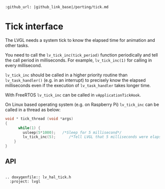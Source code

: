 ```eval_rst
:github_url: |github_link_base|/porting/tick.md
```
# Tick interface

The LVGL needs a system tick to know the elapsed time for animation and other tasks.

You need to call the `lv_tick_inc(tick_period)` function periodically and tell the call period in milliseconds. For example, `lv_tick_inc(1)` for calling in every millisecond.

`lv_tick_inc` should be called in a higher priority routine than `lv_task_handler()` (e.g. in an interrupt) to precisely know the elapsed milliseconds even if the execution of `lv_task_handler` takes longer time.

With FreeRTOS `lv_tick_inc` can be called in `vApplicationTickHook`.

On Linux based operating system (e.g. on Raspberry Pi) `lv_tick_inc` can be called in a thread as below:
```c
void * tick_thread (void *args)
{
      while(1) {
        usleep(5*1000);   /*Sleep for 5 millisecond*/
        lv_tick_inc(5);      /*Tell LVGL that 5 milliseconds were elapsed*/
    }
}
```



## API

```eval_rst

.. doxygenfile:: lv_hal_tick.h
  :project: lvgl

```
